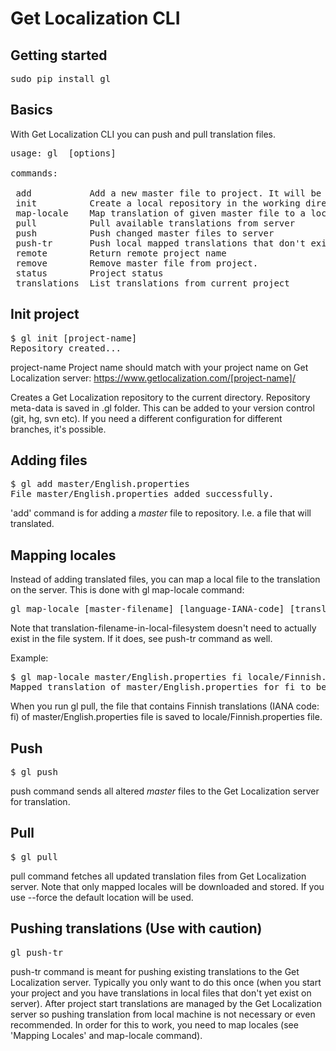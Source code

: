 Get Localization CLI
============

## Getting started ##

<pre>sudo pip install gl</pre>

## Basics ##

With Get Localization CLI you can push and pull translation files. 

<pre>
usage: gl <command> [options]

commands:

 add           Add a new master file to project. It will be tracked and pushed when there are changes.
 init          Create a local repository in the working directory and link it to an existing Get Localization project.
 map-locale    Map translation of given master file to a local file. When the file is pulled from server, it's saved in the given target file.
 pull          Pull available translations from server
 push          Push changed master files to server
 push-tr       Push local mapped translations that don't exist on server
 remote        Return remote project name
 remove        Remove master file from project.
 status        Project status
 translations  List translations from current project
</pre>

## Init project ##
<pre>
$ gl init [project-name]
Repository created...
</pre>

project-name  Project name should match with your project name on Get Localization server: https://www.getlocalization.com/[project-name]/
 
Creates a Get Localization repository to the current directory. Repository meta-data is saved in .gl folder. This can be added to your version control (git, hg, svn etc). If you need a different configuration for different branches, it's possible.

## Adding files ##

<pre>
$ gl add master/English.properties
File master/English.properties added successfully.
</pre>

'add' command is for adding a *master* file to repository. I.e. a file that will translated.

## Mapping locales ##

Instead of adding translated files, you can map a local file to the translation on the server. This is done with gl map-locale command:

<pre>
gl map-locale [master-filename] [language-IANA-code] [translation-filename-in-local-filesystem]
</pre>

Note that translation-filename-in-local-filesystem doesn't need to actually exist in the file system. If it does, see push-tr command as well. 

Example:

<pre>
$ gl map-locale master/English.properties fi locale/Finnish.properties
Mapped translation of master/English.properties for fi to be saved as locale/Finnish.properties
</pre>

When you run gl pull, the file that contains Finnish translations (IANA code: fi) of master/English.properties file is saved to locale/Finnish.properties file.

## Push ##

<pre>
$ gl push
</pre>

push command sends all altered *master* files to the Get Localization server for translation.

## Pull ##

<pre>
$ gl pull
</pre>

pull command fetches all updated translation files from Get Localization server. Note that only mapped locales will be downloaded and stored. If you use --force the default location will be used.

## Pushing translations (Use with caution) ##

<pre>
gl push-tr
</pre>

push-tr command is meant for pushing existing translations to the Get Localization server. Typically you only want to do this once (when you start your project and you have translations in local files that don't yet exist on server). After project start translations are managed by the Get Localization server so pushing translation from local machine is not necessary or even recommended. In order for this to work, you need to map locales (see 'Mapping Locales' and map-locale command). 

